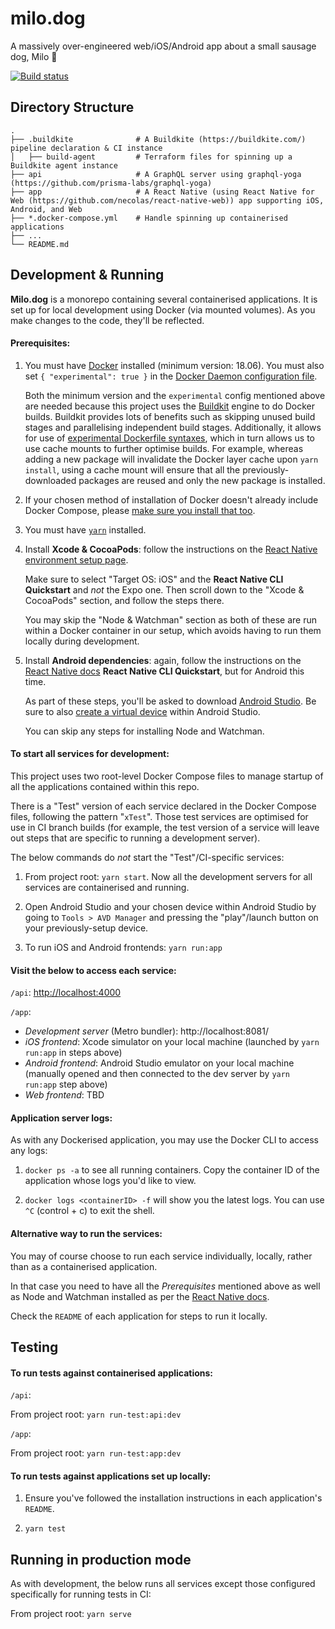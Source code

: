 # milo.dog
A massively over-engineered web/iOS/Android app about a small sausage dog, Milo :dog:

[![Build status](https://badge.buildkite.com/9bd2a6e64f072b66cd0f0997fb75af8033fb781df412812800.svg?branch=master)](https://buildkite.com/milo-dot-dog/milo-dot-dog)

## Directory Structure

```
.
├── .buildkite              # A Buildkite (https://buildkite.com/) pipeline declaration & CI instance
│   ├── build-agent         # Terraform files for spinning up a Buildkite agent instance
├── api                     # A GraphQL server using graphql-yoga (https://github.com/prisma-labs/graphql-yoga)
├── app                     # A React Native (using React Native for Web (https://github.com/necolas/react-native-web)) app supporting iOS, Android, and Web
├── *.docker-compose.yml    # Handle spinning up containerised applications
├── ...
└── README.md
```

## Development & Running

__Milo.dog__ is a monorepo containing several containerised applications. It is set up for local development using Docker (via mounted volumes). As you make changes to the code, they'll be reflected.

#### Prerequisites:

  1. You must have [Docker](https://docs.docker.com/get-docker/) installed (minimum version: 18.06). You must also set `{ "experimental": true }` in the [Docker Daemon configuration file](https://docs.docker.com/engine/reference/commandline/dockerd/#daemon-configuration-file).

     Both the minimum version and the `experimental` config mentioned above are needed because this project uses the [Buildkit](https://docs.docker.com/engine/reference/builder/#buildkit) engine to do Docker builds. Buildkit provides lots of benefits such as skipping unused build stages and parallelising independent build stages. Additionally, it allows for use of [experimental Dockerfile syntaxes](https://github.com/moby/buildkit/blob/master/frontend/dockerfile/docs/experimental.md), which in turn allows us to use cache mounts to further optimise builds. For example, whereas adding a new package will invalidate the Docker layer cache upon `yarn install`, using a cache mount will ensure that all the previously-downloaded packages are reused and only the new package is installed.

1. If your chosen method of installation of Docker doesn't already include Docker Compose, please [make sure you install that too](https://docs.docker.com/compose/install/).

1. You must have [`yarn`](https://classic.yarnpkg.com/en/docs/install) installed.

1. Install **Xcode & CocoaPods**: follow the instructions on the [React Native environment setup page](https://reactnative.dev/docs/environment-setup).

     Make sure to select "Target OS: iOS" and the **React Native CLI Quickstart** and *not* the Expo one. Then scroll down to the "Xcode & CocoaPods" section, and follow the steps there.

     You may skip the "Node & Watchman" section as both of these are run within a Docker container in our setup, which avoids having to run them locally during development.

1. Install **Android dependencies**: again, follow the instructions on the [React Native docs](https://reactnative.dev/docs/environment-setup) **React Native CLI Quickstart**, but for Android this time.

     As part of these steps, you'll be asked to download [Android Studio](https://developer.android.com/studio/index.html). Be sure to also [create a virtual device](https://developer.android.com/studio/run/managing-avds#createavd) within Android Studio.

     You can skip any steps for installing Node and Watchman.

#### To start all services for development:

This project uses two root-level Docker Compose files to manage startup of all the applications contained within this repo.

There is a "Test" version of each service declared in the Docker Compose files, following the pattern "`xTest`". Those test services are optimised for use in CI branch builds (for example, the test version of a service will leave out steps that are specific to running a development server).

The below commands do *not* start the "Test"/CI-specific services:

1. From project root: `yarn start`. Now all the development servers for all services are containerised and running.

1. Open Android Studio and your chosen device within Android Studio by going to `Tools > AVD Manager` and pressing the "play"/launch button on your previously-setup device.

1. To run iOS and Android frontends: `yarn run:app`

#### Visit the below to access each service:

`/api`: [http://localhost:4000](http://localhost:4000/)

`/app`:
  * *Development server* (Metro bundler): http://localhost:8081/
  * *iOS frontend*: Xcode simulator on your local machine (launched by `yarn run:app` in steps above)
  * *Android frontend*: Android Studio emulator on your local machine (manually opened and then connected to the dev server by `yarn run:app` step above)
  * *Web frontend*: TBD

#### Application server logs:

As with any Dockerised application, you may use the Docker CLI to access any logs:

1. `docker ps -a` to see all running containers. Copy the container ID of the application whose logs you'd like to view.

1. `docker logs <containerID> -f` will show you the latest logs. You can use `^C` (control + c) to exit the shell.

#### Alternative way to run the services:

You may of course choose to run each service individually, locally, rather than as a containerised application.

In that case you need to have all the *Prerequisites* mentioned above as well as Node and Watchman installed as per the [React Native docs](https://reactnative.dev/docs/environment-setup).

Check the `README` of each application for steps to run it locally.

## Testing

#### To run tests against containerised applications:

`/api`:

From project root: `yarn run-test:api:dev`

`/app`:

From project root: `yarn run-test:app:dev`

#### To run tests against applications set up locally:

1. Ensure you've followed the installation instructions in each application's `README`.

1. `yarn test`

## Running in production mode

As with development, the below runs all services except those configured specifically for running tests in CI:

From project root: `yarn serve`

